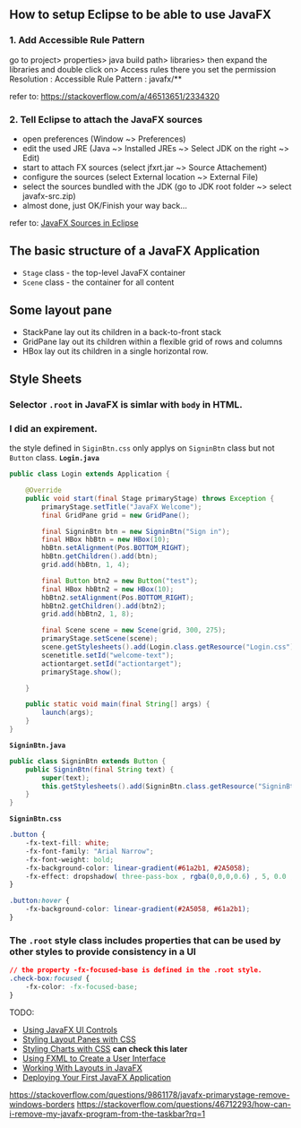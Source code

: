 ## How to setup Eclipse to be able to use JavaFX
### 1. Add Accessible Rule Pattern
go to project> properties> java build path> libraries> then expand the libraries and double click on> Access rules there you set the permission Resolution : Accessible Rule Pattern : javafx/**

refer to: https://stackoverflow.com/a/46513651/2334320

### 2. Tell Eclipse to attach the JavaFX sources
+ open preferences (Window ~> Preferences)
+ edit the used JRE (Java ~> Installed JREs ~> Select JDK on the right ~> Edit)
+ start to attach FX sources (select jfxrt.jar ~> Source Attachement)
+ configure the sources (select External location ~> External File)
+ select the sources bundled with the JDK (go to JDK root folder ~> select javafx-src.zip)
+ almost done, just OK/Finish your way back…

refer to: [JavaFX Sources in Eclipse](https://blog.codefx.org/tools/javafx-sources-in-eclipse/)

## The basic structure of a JavaFX Application
- `Stage` class - the top-level JavaFX container
- `Scene` class - the container for all content

## Some layout pane
- StackPane
   lay out its children in a back-to-front stack
- GridPane
   lay out its children within a flexible grid of rows and columns
- HBox
   lay out its children in a single horizontal row.
   
## Style Sheets
### Selector `.root` in JavaFX is simlar with `body` in HTML.

### I did an expirement.
the style defined in `SiginBtn.css` only applys on `SigninBtn` class but not `Button` class.
**`Login.java`**
```java
public class Login extends Application {

	@Override
	public void start(final Stage primaryStage) throws Exception {
		primaryStage.setTitle("JavaFX Welcome");
		final GridPane grid = new GridPane();

		final SigninBtn btn = new SigninBtn("Sign in");
		final HBox hbBtn = new HBox(10);
		hbBtn.setAlignment(Pos.BOTTOM_RIGHT);
		hbBtn.getChildren().add(btn);
		grid.add(hbBtn, 1, 4);

		final Button btn2 = new Button("test");
		final HBox hbBtn2 = new HBox(10);
		hbBtn2.setAlignment(Pos.BOTTOM_RIGHT);
		hbBtn2.getChildren().add(btn2);
		grid.add(hbBtn2, 1, 8);

		final Scene scene = new Scene(grid, 300, 275);
		primaryStage.setScene(scene);
		scene.getStylesheets().add(Login.class.getResource("Login.css").toExternalForm());
		scenetitle.setId("welcome-text");
		actiontarget.setId("actiontarget");
		primaryStage.show();

	}

	public static void main(final String[] args) {
		launch(args);
	}
}
```
**`SigninBtn.java`**
```java
public class SigninBtn extends Button {
	public SigninBtn(final String text) {
		super(text);
		this.getStylesheets().add(SigninBtn.class.getResource("SigninBtn.css").toExternalForm());
	}
}
```
**`SigninBtn.css`**
```css
.button {
    -fx-text-fill: white;
    -fx-font-family: "Arial Narrow";
    -fx-font-weight: bold;
    -fx-background-color: linear-gradient(#61a2b1, #2A5058);
    -fx-effect: dropshadow( three-pass-box , rgba(0,0,0,0.6) , 5, 0.0 , 0 , 1 );
}

.button:hover {
    -fx-background-color: linear-gradient(#2A5058, #61a2b1);
}
```

### The `.root` style class includes properties that can be used by other styles to provide consistency in a UI

```css
// the property -fx-focused-base is defined in the .root style. 
.check-box:focused {
    -fx-color: -fx-focused-base;
}
```

TODO:
+ [Using JavaFX UI Controls](https://docs.oracle.com/javafx/2/ui_controls/jfxpub-ui_controls.htm)
+ [Styling Layout Panes with CSS](https://docs.oracle.com/javafx/2/layout/style_css.htm)
+ [Styling Charts with CSS](https://docs.oracle.com/javafx/2/charts/css-styles.htm) **can check this later**
+ [Using FXML to Create a User Interface](https://docs.oracle.com/javafx/2/get_started/fxml_tutorial.htm#CIHHGHJJ)
+ [Working With Layouts in JavaFX](https://docs.oracle.com/javafx/2/layout/jfxpub-layout.htm)
+ [Deploying Your First JavaFX Application](https://docs.oracle.com/javafx/2/get_started/basic_deployment.htm#BABIDHGA)

https://stackoverflow.com/questions/9861178/javafx-primarystage-remove-windows-borders
https://stackoverflow.com/questions/46712293/how-can-i-remove-my-javafx-program-from-the-taskbar?rq=1

